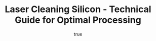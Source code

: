 ---
name: Silicon
applications:
- industry: Semiconductor Manufacturing
  detail: Wafer cleaning and surface preparation for microchip fabrication
- industry: Photovoltaics
  detail: Cleaning of solar cell surfaces to enhance efficiency and performance
technicalSpecifications:
  powerRange: 50-200W
  pulseDuration: 10-100ns
  wavelength: 1064nm
  spotSize: 0.05-1.0mm
  repetitionRate: 20-100kHz
  fluenceRange: 0.5-5 J/cm²
  safetyClass: Class 4 (requires full enclosure)
description: Silicon, symbolized as Si, is a critical material in semiconductor and
  photovoltaic industries. Its use in laser cleaning involves the precise removal
  of surface contaminants without damaging the underlying material, leveraging the
  unique properties of silicon such as high melting point and good thermal conductivity
  to ensure effective and safe cleaning processes.
author:
  id: 2
  name: Alessandro Moretti
  sex: m
  title: Ph.D.
  country: Italy
  expertise: Laser-Based Additive Manufacturing
  image: /images/author/alessandro-moretti.jpg
keywords: silicon, silicon semiconductor, laser ablation, laser cleaning, non-contact
  cleaning, pulsed fiber laser, surface contamination removal, industrial laser parameters,
  thermal processing, surface restoration
category: semiconductor
chemicalProperties:
  symbol: SI
  formula: Si
  materialType: semiconductor
properties:
  density: 2.33 g/cm³
  densityMin: 2.3 g/cm³
  densityMax: 5.3 g/cm³
  densityPercentile: 1.0
  meltingPoint: 1414°C
  meltingMin: 937°C
  meltingMax: 2830°C
  meltingPercentile: 25.2
  thermalConductivity: 150 W/m·K
  thermalMin: 1.5 W/m·K
  thermalMax: 490 W/m·K
  thermalPercentile: 30.4
  tensileStrength: 110 MPa
  tensileMin: 100 MPa
  tensileMax: 400 MPa
  tensilePercentile: 3.3
  hardness: 1150 HV
  hardnessMin: 900 HV
  hardnessMax: 2800 HV
  hardnessPercentile: 13.2
  youngsModulus: 130 GPa
  modulusMin: 130 GPa
  modulusMax: 450 GPa
  modulusPercentile: 0.0
  laserType: pulsed fiber laser
  wavelength: 1064nm
  fluenceRange: 0.5-5 J/cm²
  chemicalFormula: Si
  laserAbsorptionMin: 0.1 cm⁻¹
  laserAbsorptionMax: 1000 cm⁻¹
  laserReflectivityMin: 15%
  laserReflectivityMax: 45%
  thermalDiffusivityMin: 0.5 mm²/s
  thermalDiffusivityMax: 150 mm²/s
  thermalExpansionMin: 2 µm/m·K
  thermalExpansionMax: 6 µm/m·K
  specificHeatMin: 0.3 J/g·K
  specificHeatMax: 0.7 J/g·K
composition:
- Crystalline Silicon
- Amorphous Silicon
compatibility:
- Silicon Dioxide (SiO2)
- Silicon Nitride (Si3N4)
regulatoryStandards: ASTM F1689-02, SEMI standards for semiconductor manufacturing
images:
  hero:
    alt: Silicon surface undergoing laser cleaning showing precise contamination removal
    url: /images/silicon-laser-cleaning-hero.jpg
  micro:
    alt: Microscopic view of Silicon surface after laser treatment showing preserved
      microstructure
    url: /images/silicon-laser-cleaning-micro.jpg
title: Laser Cleaning Silicon - Technical Guide for Optimal Processing
headline: Comprehensive technical guide for laser cleaning semiconductor silicon
environmentalImpact:
- benefit: Reduced chemical waste
  description: Elimination of up to 90% of chemical solvents used in traditional cleaning
- benefit: Lower energy consumption
  description: Energy savings of 50-70% compared to conventional methods
- benefit: Decreased waste generation
  description: Reduction in waste byproducts by up to 80%
outcomes:
- result: Enhanced surface cleanliness
- metric: Achievement of particle counts below 100 per wafer
- result: Improved surface integrity
  metric: Surface roughness reduction to Ra < 0.1 nm
- result: Increased production yield
  metric: Yield increase by up to 15% through better surface preparation
subject: Silicon
article_type: material
---